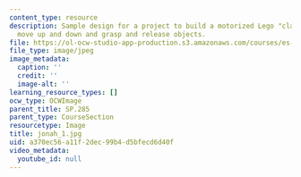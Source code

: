 ```yaml
---
content_type: resource
description: Sample design for a project to build a motorized Lego "claw" that can
  move up and down and grasp and release objects.
file: https://ol-ocw-studio-app-production.s3.amazonaws.com/courses/es-293-lego-robotics-spring-2007/a370ec56a11f2dec99b4d5bfecd6d40f_jonah_1.jpg
file_type: image/jpeg
image_metadata:
  caption: ''
  credit: ''
  image-alt: ''
learning_resource_types: []
ocw_type: OCWImage
parent_title: SP.285
parent_type: CourseSection
resourcetype: Image
title: jonah_1.jpg
uid: a370ec56-a11f-2dec-99b4-d5bfecd6d40f
video_metadata:
  youtube_id: null
---
```

